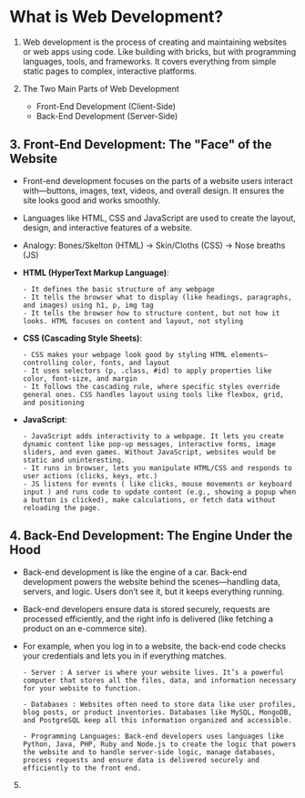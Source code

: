 # What is Web Development?

1. Web development is the process of creating and maintaining websites or web apps using code. Like building with bricks, but with programming languages, tools, and frameworks. It covers everything from simple static pages to complex, interactive platforms.

2. The Two Main Parts of Web Development

    - Front-End Development (Client-Side)
    - Back-End Development (Server-Side)

## 3. Front-End Development: The "Face" of the Website

-   Front-end development focuses on the parts of a website users interact with—buttons, images, text, videos, and overall design. It ensures the site looks good and works smoothly.
-   Languages like HTML, CSS and JavaScript are used to create the layout, design, and interactive features of a website.
-   Analogy: Bones/Skelton (HTML) -> Skin/Cloths (CSS) -> Nose breaths (JS)
-   **HTML (HyperText Markup Language)**:

    ```
    - It defines the basic structure of any webpage
    - It tells the browser what to display (like headings, paragraphs, and images) using h1, p, img tag
    - It tells the browser how to structure content, but not how it looks. HTML focuses on content and layout, not styling
    ```

-   **CSS (Cascading Style Sheets)**:

    ```
    - CSS makes your webpage look good by styling HTML elements—controlling color, fonts, and layout
    - It uses selectors (p, .class, #id) to apply properties like color, font-size, and margin
    - It follows the cascading rule, where specific styles override general ones. CSS handles layout using tools like flexbox, grid, and positioning
    ```

-   **JavaScript**:

    ```
    - JavaScript adds interactivity to a webpage. It lets you create dynamic content like pop-up messages, interactive forms, image sliders, and even games. Without JavaScript, websites would be static and uninteresting.
    - It runs in browser, lets you manipulate HTML/CSS and responds to user actions (clicks, keys, etc.)
    - JS listens for events ( like clicks, mouse movements or keyboard input ) and runs code to update content (e.g., showing a popup when a button is clicked), make calculations, or fetch data without reloading the page.
    ```

## 4. Back-End Development: The Engine Under the Hood

-   Back-end development is like the engine of a car. Back-end development powers the website behind the scenes—handling data, servers, and logic. Users don’t see it, but it keeps everything running.
-   Back-end developers ensure data is stored securely, requests are processed efficiently, and the right info is delivered (like fetching a product on an e-commerce site).
-   For example, when you log in to a website, the back-end code checks your credentials and lets you in if everything matches.

    ```
    - Server : A server is where your website lives. It’s a powerful computer that stores all the files, data, and information necessary for your website to function.

    - Databases : Websites often need to store data like user profiles, blog posts, or product inventories. Databases like MySQL, MongoDB, and PostgreSQL keep all this information organized and accessible.

    - Programming Languages: Back-end developers uses languages like Python, Java, PHP, Ruby and Node.js to create the logic that powers the website and to handle server-side logic, manage databases, process requests and ensure data is delivered securely and efficiently to the front end.
    ```

5.
